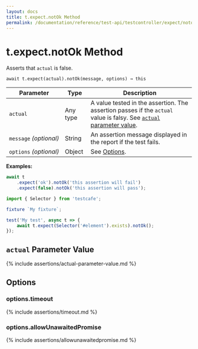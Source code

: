```yaml
---
layout: docs
title: t.expect.notOk Method
permalink: /documentation/reference/test-api/testcontroller/expect/notok.html
---
```

# t.expect.notOk Method

Asserts that `actual` is false.

```text
await t.expect(actual).notOk(message, options) → this
```

Parameter              | Type                                              | Description
---------------------- | ------------------------------------------------- | ------------------------------------------------------------------------------------------------------------------
`actual`             | Any type | A value tested in the assertion. The assertion passes if the `actual` value is falsy. See [`actual` parameter value](#actual-parameter-value).
`message`&#160;*(optional)* | String   | An assertion message displayed in the report if the test fails.
`options`&#160;*(optional)* | Object   | See [Options](#options).

**Examples:**

```js
await t
    .expect('ok').notOk('this assertion will fail')
    .expect(false).notOk('this assertion will pass');
```

```js
import { Selector } from 'testcafe';

fixture `My fixture`;

test('My test', async t => {
    await t.expect(Selector('#element').exists).notOk();
});
```

## `actual` Parameter Value

{% include assertions/actual-parameter-value.md %}

## Options

### options.timeout

{% include assertions/timeout.md %}

### options.allowUnawaitedPromise

{% include assertions/allowunawaitedpromise.md %}

